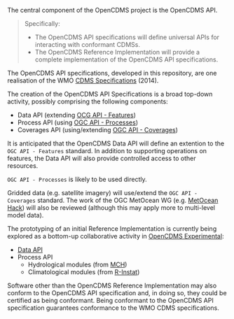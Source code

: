 The central component of the OpenCDMS project is the OpenCDMS API.

> Specifically:
> - The OpenCDMS API specifications will define universal APIs for interacting with conformant CDMSs.
> - The OpenCDMS Reference Implementation will provide a complete implementation of the OpenCDMS API specifications.

The OpenCDMS API specifications, developed in this repository,
are one realisation of the WMO [CDMS Specifications](https://library.wmo.int/index.php?lvl=notice_display&id=16300) (2014).

The creation of the OpenCDMS API Specifications is a broad top-down activity, possibly comprising the following components:
- Data API (extending [OCG API - Features](https://www.opengeospatial.org/standards/ogcapi-features))
- Process API (using [OGC API - Processes](https://github.com/opengeospatial/wps-rest-binding))
- Coverages API (using/extending [OGC API - Coverages](https://github.com/opengeospatial/ogc_api_coverages))

It is anticipated that the OpenCDMS Data API will define an extention to the `OGC API - Features` standard.
In addition to supporting operations on features, the Data API will also provide controlled access to other resources.

`OGC API - Processes` is likely to be used directly.

Gridded data (e.g. satellite imagery) will use/extend the `OGC API - Coverages` standard. The work of the OGC MetOcean WG (e.g. [
MetOcean Hack](https://www.opengeospatial.org/metoceanhack)) will also be reviewed
(although this may apply more to multi-level model data).

The prototyping of an initial Reference Implementation is currently being explored as a bottom-up collaborative activity in
[OpenCDMS Experimental](https://github.com/opencdms-dev):
- [Data API](https://github.com/opencdms-dev/data-api)
- Process API
  - Hydrological modules (from [MCH](www.wmo.int/pages/prog/hwrp/mch/))
  - Climatological modules (from [R-Instat](http://r-instat.org))

Software other than the OpenCDMS Reference Implementation may also conform to the OpenCDMS API specification and, in doing so,
they could be certified as being conformant. Being conformant to the OpenCDMS API specification
guarantees conformance to the WMO CDMS specifications.
